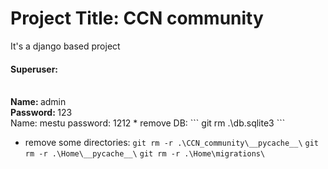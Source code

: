 <h1>Project Title: CCN community </h1>
It's a django based project<br>
<h4>Superuser:</h4><br>
<b>Name: </b>admin<br>
<b>Password: </b>123<br>
Name: mestu
password: 1212
* remove DB:
``` git rm .\db.sqlite3 ```

* remove some directories:
``` git rm -r .\CCN_community\__pycache__\ ```
``` git rm -r .\Home\__pycache__\ ```
``` git rm -r .\Home\migrations\ ```


